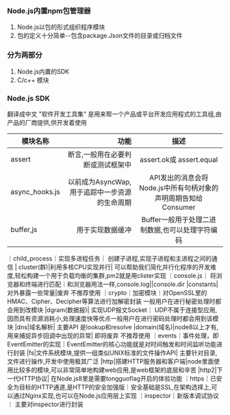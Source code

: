### Node.js内置npm包管理器

1. Node.js以包的形式组织程序模块
2. 包的定义十分简单--包含package.Json文件的目录或归档文件

### 分为两部分
1. Node.js内置的SDK
2. C/c++ 模块


### Node.js SDK 

翻译成中文 "软件开发工具集"
是用来帮一个产品或平台开发应用程式的工具组,由产品的厂商提供,供开发着使用

   | 模块名称       |                                          功能 |                              描述                              |
   | -------------- | --------------------------------------------: | :------------------------------------------------------------: |
   | assert         |             断言,一般用在必要判断或测试框架中 |                    assert.ok或 assert.equal                    |
   | async_hooks.js | 以前成为AsyncWap,用于追踪中一步资源的生命周期 | API发出的消息会将Node.js中所有句柄对象的声明周期告知给Consumer |
   | buffer,js      |                              用于实现数据缓冲 |        Buffer一般用于处理二进制数据,也可以处理字符编码         |
   ｜child_process｜实现多进程任务｜  创建子进程,实现子进程和主进程之间的通信
   | cluster(群)|利用多核CPU实现并行| 可以帮助我们简化并行化程序的开发难度,轻松构建一个用于负载均衡的集群,pm2就是用clister实现
   ｜console.js｜ 将浏览器和终端进行匹配｜和浏览器用法一样,console.log||console.dir
   |constants|对外暴露一些常量|废弃 不推荐使用
   ｜crypto｜加密模块｜对OpenSSL里的HMAC、Cipher、Decipher等算法进行加解密封装 一般用户在进行秘密处理时都会用到改模块
   |dgram(数据报)| 实现UDP报文Socket｜ UDP不属于连接型应用,因而具有资源消耗小,处理速度快等优点一般用户在进行密码处理时都会用到该模块
   |dns|域名解析| 主要API 是lookup和resolve
   |domain(域名)|node8以上才有,用来捕捉异步回调中出现的异常| 即将废弃 不推荐使用
   ｜events｜事件处理，即EventEmitter的实现｜EventEmitter的核心功能就是对时间触发和时间监听功能进行封装
   |fs|文件系统模块,提供一组类似UNIX标准的文件操作API| 主要针对目录, 文件进行操作,开发中使用极其广泛
   |http|搭建HTTP服务器和客户端|node里面使用比较多的模块,可以非常简单地构建web应用,是web框架的底层和辛苦
   |http2|下一代HTTP协议| 在Node.js8里是需要tongguoflag开启的体验功能
   ｜https｜已安全为目标的HTTP通道,是HTTP的安全加强版｜安全基础是SSL,在架构选择上,可以通过Nginx实现,也可以在Node.js应用层上实现
   ｜inspector｜新版本调试协议｜ 主要对inspector进行封装